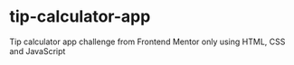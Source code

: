 # tip-calculator-app
Tip calculator app challenge from Frontend Mentor only using HTML, CSS and JavaScript
